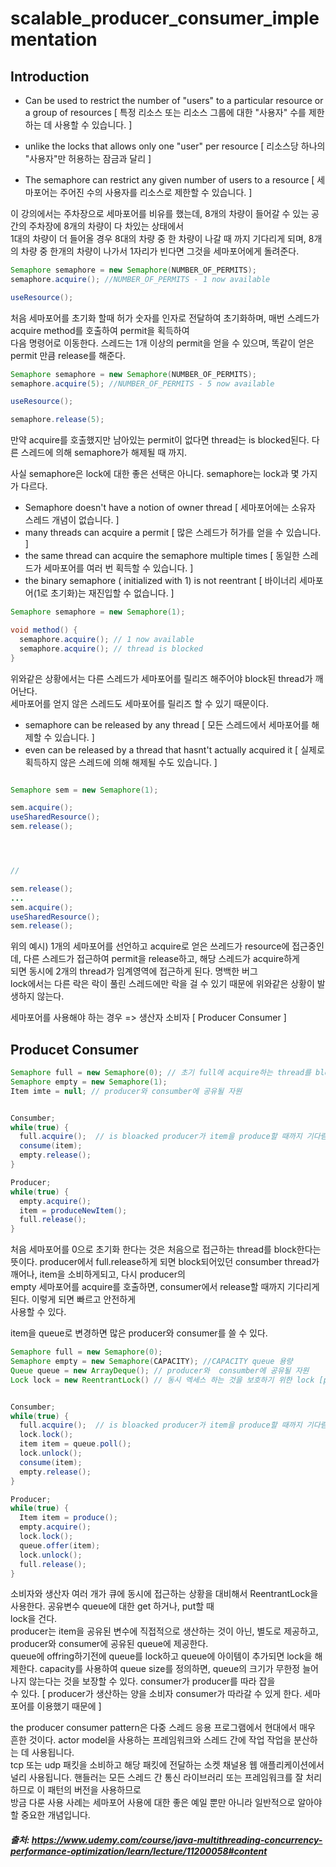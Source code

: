 # scalable_producer_consumer_implementation

## Introduction

- Can be used to restrict the number of "users" to a particular resource or a group of resources
  [ 특정 리소스 또는 리소스 그룹에 대한 "사용자" 수를 제한하는 데 사용할 수 있습니다. ]

- unlike the locks that allows only one "user" per resource
  [ 리소스당 하나의 "사용자"만 허용하는 잠금과 달리 ]
- The semaphore can restrict any given number of users to a resource
  [ 세마포어는 주어진 수의 사용자를 리소스로 제한할 수 있습니다. ]
 
 이 강의에서는 주차장으로 세마포어를 비유를 했는데, 8개의 차량이 들어갈 수 있는 공간의 주차장에 8개의 차량이 다 차있는 상태에서     
 1대의 차량이 더 들어올 경우 8대의 차량 중 한 차량이 나갈 때 까지 기다리게 되며, 8개의 차량 중 한개의 차량이 나가서 1자리가 빈다면 그것을
 세마포어에게 돌려준다.

```java
Semaphore semaphore = new Semaphore(NUMBER_OF_PERMITS);
semaphore.acquire(); //NUMBER_OF_PERMITS - 1 now available

useResource();
```
처음 세마포어를 초기화 할때 허가 숫자를 인자로 전달하여 초기화하며, 매번 스레드가 acquire method를 호출하여 permit을 획득하여    
다음 명령어로 이동한다. 스레드는 1개 이상의 permit을 얻을 수 있으며, 똑같이 얻은 permit 만큼 release를 해준다.
```java
Semaphore semaphore = new Semaphore(NUMBER_OF_PERMITS);
semaphore.acquire(5); //NUMBER_OF_PERMITS - 5 now available

useResource();

semaphore.release(5);
```

만약 acquire를 호출했지만 남아있는 permit이 없다면 thread는 is blocked된다. 다른 스레드에 의해 semaphore가 해제될 때 까지.    

사실 semaphore은 lock에 대한 좋은 선택은 아니다. semaphore는 lock과 몇 가지가 다르다.
- Semaphore doesn't have a notion of owner thread [ 세마포어에는 소유자 스레드 개념이 없습니다. ]
- many threads can acquire a permit [ 많은 스레드가 허가를 얻을 수 있습니다. ]
- the same thread can acquire the semaphore multiple times [ 동일한 스레드가 세마포어를 여러 번 획득할 수 있습니다. ]  
- the binary semaphore ( initialized with 1) is not reentrant [ 바이너리 세마포어(1로 초기화)는 재진입할 수 없습니다. ]

```java
Semaphore semaphore = new Semaphore(1);

void method() {
  semaphore.acquire(); // 1 now available
  semaphore.acquire(); // thread is blocked
}
```
위와같은 상황에서는 다른 스레드가 세마포어를 릴리즈 해주어야 block된 thread가 깨어난다.     
세마포어를 얻지 않은 스레드도 세마포어를 릴리즈 할 수 있기 때문이다.


- semaphore can be released by any thread [ 모든 스레드에서 세마포어를 해제할 수 있습니다. ]
- even can be released by a thread that hasnt't actually acquired it [ 실제로 획득하지 않은 스레드에 의해 해제될 수도 있습니다. ]

```java

Semaphore sem = new Semaphore(1);

sem.acquire();
useSharedResource();
sem.release();




//

sem.release();
...
sem.acquire();
useSharedResource();
sem.release();
```
위의 예시)
1개의 세마포어를 선언하고 acquire로 얻은 쓰레드가 resource에 접근중인데, 다른 스레드가 접근하여 permit을 release하고, 해당 스레드가 acquire하게    
되면 동시에 2개의 thread가 임계영역에 접근하게 된다. 명백한 버그     
lock에서는 다른 락은 락이 풀린 스레드에만 락을 걸 수 있기 때문에 위와같은 상황이 발생하지 않는다.

세마포어를 사용해야 하는 경우 => 생산자 소비자 [ Producer Consumer ]


## Producet Consumer
```java
Semaphore full = new Semaphore(0); // 초기 full에 acquire하는 thread를 block 되게한다.
Semaphore empty = new Semaphore(1);
Item imte = null; // producer와 consumber에 공유될 자원


Consumber;
while(true) {
  full.acquire();  // is bloacked producer가 item을 produce할 때까지 기다림
  consume(item);
  empty.release();
}

Producer;
while(true) {
  empty.acquire();
  item = produceNewItem();
  full.release();
}
```

처음 세마포어를 0으로 초기화 한다는 것은 처음으로 접근하는 thread를 block한다는 뜻이다.
producer에서 full.release하게 되면 block되어있던 consumber thread가 깨어나, item을 소비하게되고, 다시 producer의     
empty 세마포어를 acquire를 호출하면, consumer에서 release할 때까지 기다리게 된다. 이렇게 되면 빠르고 안전하게    
사용할 수 있다.

item을 queue로 변경하면 많은 producer와 consumer를 쓸 수 있다.
```java
Semaphore full = new Semaphore(0);
Semaphore empty = new Semaphore(CAPACITY); //CAPACITY queue 용량
Queue queue = new ArrayDeque(); // producer와  consumber에 공유될 자원
Lock lock = new ReentrantLock() // 동시 엑세스 하는 것을 보호하기 위한 lock [producer, consumer 둘다. ]


Consumber;
while(true) {
  full.acquire();  // is bloacked producer가 item을 produce할 때까지 기다림
  lock.lock();
  item item = queue.poll();
  lock.unlock();
  consume(item);
  empty.release();
}

Producer;
while(true) {
  Item item = produce();
  empty.acquire();
  lock.lock();
  queue.offer(item);
  lock.unlock();
  full.release();
}
```
소비자와 생산자 여러 개가 큐에 동시에 접근하는 상황을 대비해서 ReentrantLock을 사용한다.    공유변수 queue에 대한 get 하거나, put할 때      
lock을 건다.    
producer는 item을 공유된 변수에 직접적으로 생산하는 것이 아닌, 별도로 제공하고, producer와 consumer에 공유된 queue에 제공한다.     
queue에 offring하기전에 queue를 lock하고 queue에 아이템이 추가되면 lock을 해제한다.
capacity를 사용하여 queue size를 정의하면, queue의 크기가 무한정 늘어나지 않는다는 것을 보장할 수 있다. consumer가 producer를 따라 잡을   
수 있다. [ producer가 생산하는 양을 소비자 consumer가 따라갈 수 있게 한다.  세마포어를 이용했기 때문에 ]

the producer consumer pattern은 다중 스레드 응용 프로그램에서 현대에서 매우 흔한 것이다.
actor model을 사용하는 프레임워크와 스레드 간에 작업 작업을 분산하는 데 사용됩니다.     
tcp 또는 udp 패킷을 소비하고 해당 패킷에 전달하는 소켓 채널용 웹 애플리케이션에서 널리 사용됩니다.
핸들러는 모든 스레드 간 통신 라이브러리 또는 프레임워크를 잘 처리하므로 이 패턴의 버전을 사용하므로    
방금 다룬 사용 사례는 세마포어 사용에 대한 좋은 예일 뿐만 아니라 일반적으로 알아야 할 중요한 개념입니다.

##### 출처: https://www.udemy.com/course/java-multithreading-concurrency-performance-optimization/learn/lecture/11200058#content

